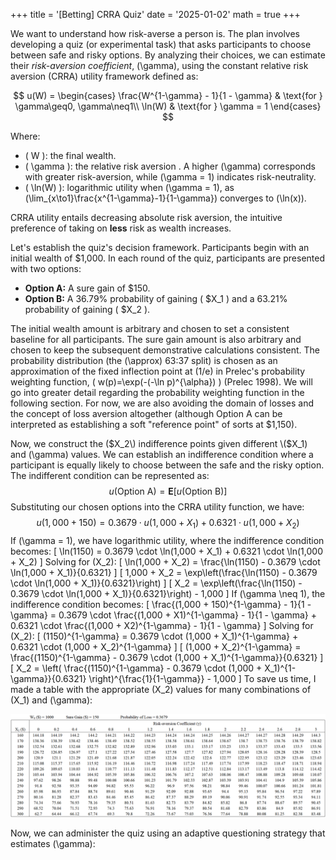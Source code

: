 +++
title = '[Betting] CRRA Quiz'
date = '2025-01-02'
math = true
+++

We want to understand how risk-averse a person is. The plan involves developing a quiz (or experimental task) that asks participants to choose between safe and risky options. By analyzing their choices, we can estimate their *risk-aversion coefficient*, \(\gamma\), using the constant relative risk aversion (CRRA) utility framework defined as:

$$
    u(W) = \begin{cases}
        \frac{W^{1-\gamma} - 1}{1 - \gamma} & \text{for } \gamma\geq0, \gamma\neq1\\
        \ln(W) & \text{for } \gamma = 1
    \end{cases}
$$

Where:
- \( W \): the final wealth.
- \( \gamma \): the relative risk aversion . A higher \(\gamma\) corresponds with greater risk-aversion, while \(\gamma = 1\) indicates risk-neutrality.
- \( \ln(W) \): logarithmic utility when \(\gamma = 1\), as \(\lim_{x\to1}\frac{x^{1-\gamma}-1}{1-\gamma}\) converges to \(\ln(x)\).

CRRA utility entails decreasing absolute risk aversion, the intuitive preference of taking on **less** risk as wealth increases.

Let's establish the quiz's decision framework. Participants begin with an initial wealth of $1,000. In each round of the quiz, participants are presented with two options:
- **Option A:** A sure gain of $150.
- **Option B:** A 36.79% probability of gaining \( $X_1 \) and a 63.21% probability of gaining \( $X_2 \).

The initial wealth amount is arbitrary and chosen to set a consistent baseline for all participants. The sure gain amount is also arbitrary and chosen to keep the subsequent demonstrative calculations consistent. The probability distribution (the \(\approx\) 63:37 split) is chosen as an approximation of the fixed inflection point at \(1/e\) in Prelec's probability weighting function, \( w(p)=\exp(-(-\ln p)^{\alpha}) \) (Prelec 1998). We will go into greater detail regarding the probability weighting function in the following section. For now, we are also avoiding the domain of losses and the concept of loss aversion altogether (although Option A can be interpreted as establishing a soft "reference point" of sorts at $1,150).

Now, we construct the \($X_2\) indifference points given different \($X_1\) and \(\gamma\) values. We can establish an indifference condition where a participant is equally likely to choose between the safe and the risky option. The indifferent condition can be represented as:
$$
u(\text{Option A}) = \mathbf{E}[u(\text{Option B})]
$$
Substituting our chosen options into the CRRA utility function, we have:
$$
u(1,000 + 150) = 0.3679 \cdot u(1,000 + X_1) + 0.6321 \cdot u(1,000 + X_2)
$$
If \(\gamma = 1\), we have logarithmic utility, where the indifference condition becomes:
\[
\ln(1150) = 0.3679 \cdot \ln(1,000 + X_1) + 0.6321 \cdot \ln(1,000 + X_2)
\]
Solving for \(X_2\):
\[
\ln(1,000 + X_2) = \frac{\ln(1150) - 0.3679 \cdot \ln(1,000 + X_1)}{0.6321}
\]
\[
1,000 + X_2 = \exp\left(\frac{\ln(1150) - 0.3679 \cdot \ln(1,000 + X_1)}{0.6321}\right)
\]
\[
X_2 = \exp\left(\frac{\ln(1150) - 0.3679 \cdot \ln(1,000 + X_1)}{0.6321}\right) - 1,000
\]
If \(\gamma \neq 1\), the indifference condition becomes:
\[
\frac{(1,000 + 150)^{1-\gamma} - 1}{1 - \gamma} = 0.3679 \cdot \frac{(1,000 + X1)^{1-\gamma} - 1}{1 - \gamma} + 0.6321 \cdot \frac{(1,000 + X2)^{1-\gamma} - 1}{1 - \gamma}
\]
Solving for \(X_2\):
\[
(1150)^{1-\gamma} = 0.3679 \cdot (1,000 + X_1)^{1-\gamma} + 0.6321 \cdot (1,000 + X_2)^{1-\gamma}
\]
\[
(1,000 + X_2)^{1-\gamma} = \frac{(1150)^{1-\gamma} - 0.3679 \cdot (1,000 + X_1)^{1-\gamma}}{0.6321}
\]
\[
X_2 = \left( \frac{(1150)^{1-\gamma} - 0.3679 \cdot (1,000 + X_1)^{1-\gamma}}{0.6321} \right)^{\frac{1}{1-\gamma}} - 1,000
\]
To save us time, I made a table with the appropriate \(X_2\) values for many combinations of \(X_1\) and \(\gamma\):

![Image alt](images/CRRA_table.png)

Now, we can administer the quiz using an adaptive questioning strategy that estimates \(\gamma\):

